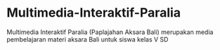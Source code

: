 # Multimedia-Interaktif-Paralia
Multimedia Interaktif Paralia (Paplajahan Aksara Bali) merupakan media pembelajaran materi aksara Bali untuk siswa kelas V SD
